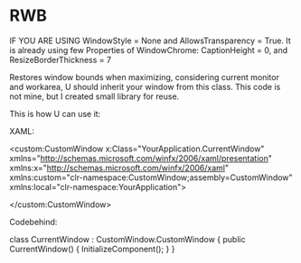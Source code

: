 # RWB

IF YOU ARE USING WindowStyle = None and AllowsTransparency = True.
It is already using few Properties of WindowChrome: CaptionHeight = 0, and ResizeBorderThickness = 7

Restores window bounds when maximizing, considering current monitor and workarea, U should inherit your window from this class. This code is not mine, but I created small library for reuse.

This is how U can use it:

XAML:

<custom:CustomWindow x:Class="YourApplication.CurrentWindow"
        xmlns="http://schemas.microsoft.com/winfx/2006/xaml/presentation"
        xmlns:x="http://schemas.microsoft.com/winfx/2006/xaml"
        xmlns:custom="clr-namespace:CustomWindow;assembly=CustomWindow"
        xmlns:local="clr-namespace:YourApplication">

</custom:CustomWindow>

Codebehind:

class CurrentWindow : CustomWindow.CustomWindow
{
	public CurrentWindow()
	{
		InitializeComponent();
	}
}